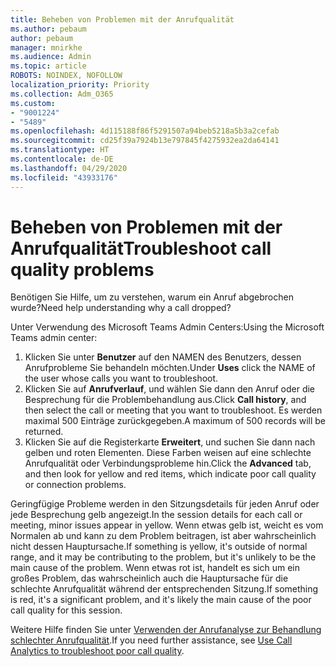 ```yaml
---
title: Beheben von Problemen mit der Anrufqualität
ms.author: pebaum
author: pebaum
manager: mnirkhe
ms.audience: Admin
ms.topic: article
ROBOTS: NOINDEX, NOFOLLOW
localization_priority: Priority
ms.collection: Adm_O365
ms.custom:
- "9001224"
- "5489"
ms.openlocfilehash: 4d115188f86f5291507a94beb5218a5b3a2cefab
ms.sourcegitcommit: cd25f39a7924b13e797845f4275932ea2da64141
ms.translationtype: HT
ms.contentlocale: de-DE
ms.lasthandoff: 04/29/2020
ms.locfileid: "43933176"
---
```

# <a name="troubleshoot-call-quality-problems"></a><span data-ttu-id="3cd2e-102">Beheben von Problemen mit der Anrufqualität</span><span class="sxs-lookup"><span data-stu-id="3cd2e-102">Troubleshoot call quality problems</span></span>

<span data-ttu-id="3cd2e-103">Benötigen Sie Hilfe, um zu verstehen, warum ein Anruf abgebrochen wurde?</span><span class="sxs-lookup"><span data-stu-id="3cd2e-103">Need help understanding why a call dropped?</span></span>

<span data-ttu-id="3cd2e-104">Unter Verwendung des Microsoft Teams Admin Centers:</span><span class="sxs-lookup"><span data-stu-id="3cd2e-104">Using the Microsoft Teams admin center:</span></span>

1. <span data-ttu-id="3cd2e-105">Klicken Sie unter **Benutzer** auf den NAMEN des Benutzers, dessen Anrufprobleme Sie behandeln möchten.</span><span class="sxs-lookup"><span data-stu-id="3cd2e-105">Under **Uses** click the NAME of the user whose calls you want to troubleshoot.</span></span>
2. <span data-ttu-id="3cd2e-106">Klicken Sie auf **Anrufverlauf**, und wählen Sie dann den Anruf oder die Besprechung für die Problembehandlung aus.</span><span class="sxs-lookup"><span data-stu-id="3cd2e-106">Click **Call history**, and then select the call or meeting that you want to troubleshoot.</span></span> <span data-ttu-id="3cd2e-107">Es werden maximal 500 Einträge zurückgegeben.</span><span class="sxs-lookup"><span data-stu-id="3cd2e-107">A maximum of 500 records will be returned.</span></span>
3. <span data-ttu-id="3cd2e-108">Klicken Sie auf die Registerkarte **Erweitert**, und suchen Sie dann nach gelben und roten Elementen. Diese Farben weisen auf eine schlechte Anrufqualität oder Verbindungsprobleme hin.</span><span class="sxs-lookup"><span data-stu-id="3cd2e-108">Click the **Advanced** tab, and then look for yellow and red items, which indicate poor call quality or connection problems.</span></span>

<span data-ttu-id="3cd2e-109">Geringfügige Probleme werden in den Sitzungsdetails für jeden Anruf oder jede Besprechung gelb angezeigt.</span><span class="sxs-lookup"><span data-stu-id="3cd2e-109">In the session details for each call or meeting, minor issues appear in yellow.</span></span> <span data-ttu-id="3cd2e-110">Wenn etwas gelb ist, weicht es vom Normalen ab und kann zu dem Problem beitragen, ist aber wahrscheinlich nicht dessen Hauptursache.</span><span class="sxs-lookup"><span data-stu-id="3cd2e-110">If something is yellow, it's outside of normal range, and it may be contributing to the problem, but it's unlikely to be the main cause of the problem.</span></span> <span data-ttu-id="3cd2e-111">Wenn etwas rot ist, handelt es sich um ein großes Problem, das wahrscheinlich auch die Hauptursache für die schlechte Anrufqualität während der entsprechenden Sitzung.</span><span class="sxs-lookup"><span data-stu-id="3cd2e-111">If something is red, it's a significant problem, and it's likely the main cause of the poor call quality for this session.</span></span>

<span data-ttu-id="3cd2e-112">Weitere Hilfe finden Sie unter [Verwenden der Anrufanalyse zur Behandlung schlechter Anrufqualität](https://docs.microsoft.com/microsoftteams/use-call-analytics-to-troubleshoot-poor-call-quality#troubleshoot-call-quality-problems-using-call-analytics).</span><span class="sxs-lookup"><span data-stu-id="3cd2e-112">If you need further assistance, see [Use Call Analytics to troubleshoot poor call quality](https://docs.microsoft.com/microsoftteams/use-call-analytics-to-troubleshoot-poor-call-quality#troubleshoot-call-quality-problems-using-call-analytics).</span></span>
